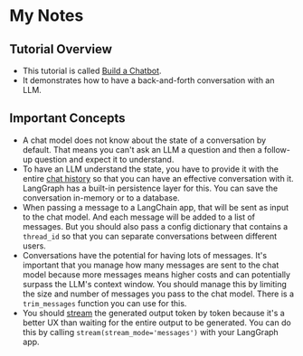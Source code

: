 # My Notes

## Tutorial Overview

* This tutorial is called [Build a Chatbot](https://python.langchain.com/docs/tutorials/chatbot/).
* It demonstrates how to have a back-and-forth conversation with an LLM.

## Important Concepts

* A chat model does not know about the state of a conversation by default. That means you can't ask an LLM a question and then a follow-up question and expect it to understand.
* To have an LLM understand the state, you have to provide it with the entire [chat history](https://python.langchain.com/docs/concepts/chat_history/) so that you can have an effective conversation with it. LangGraph has a built-in persistence layer for this. You can save the conversation in-memory or to a database.
* When passing a message to a LangChain app, that will be sent as input to the chat model. And each message will be added to a list of messages. But you should also pass a config dictionary that contains a `thread_id` so that you can separate conversations between different users.
* Conversations have the potential for having lots of messages. It's important that you manage how many messages are sent to the chat model because more messages means higher costs and can potentially surpass the LLM's context window. You should manage this by limiting the size and number of messages you pass to the chat model. There is a `trim_messages` function you can use for this.
* You should [stream](https://python.langchain.com/docs/how_to/streaming/) the generated output token by token because it's a better UX than waiting for the entire output to be generated. You can do this by calling `stream(stream_mode='messages')` with your LangGraph app.
